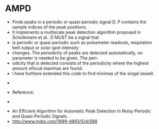 # AMPD
* Finds peaks in a periodic or quasi-periodic signal D. P contains the sample indices of the peak positions.
 * It implements a multiscale peak detection algorithm proposed in Scholkmann et al.. D MUST be a signal that 
 * is periodic or quasi-periodic such as pulsemeter readouts, respiration belt output or solar spot intensity 
 * changes. The periodicity of peaks are detected automatically, no parameter is needed to be given. The peri-
 * odicity that is detected consists of the periodicity where the highest amount oflocal maximas are found.
 * I have furthere extended this code to find minimas of the singal aswell.
 * <p>
 * Reference:
 * <pre> 
 * An Efficient Algorithm for Automatic Peak Detection in Noisy Periodic and Quasi-Periodic Signals.             
 * http://www.mdpi.com/1999-4893/5/4/588            